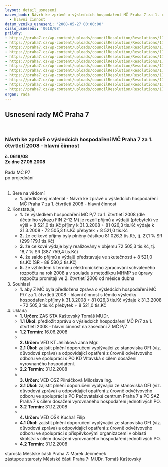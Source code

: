 ```yaml
---
layout: detail_usneseni
nazev_bodu: Návrh ke zprávě o výsledcích hospodaření MČ Praha 7 za 1. čtvrtletí 2008
  - hlavní činnost
datum_vzniku_usneseni: '2008-05-27 00:00:00'
cislo_usneseni: '0618/08'
prilohy:
- https://praha7.cz/wp-content/uploads/councilResolution/Resolutions/17155/23-1q2008radazprava.doc
- https://praha7.cz/wp-content/uploads/councilResolution/Resolutions/17155/23-fondy1q2008.doc
- https://praha7.cz/wp-content/uploads/councilResolution/Resolutions/17155/23-inv081q.doc
- https://praha7.cz/wp-content/uploads/councilResolution/Resolutions/17155/23-po1q08hvrada.doc
- https://praha7.cz/wp-content/uploads/councilResolution/Resolutions/17155/23-po1q08koment.doc
- https://praha7.cz/wp-content/uploads/councilResolution/Resolutions/17155/23-bilance1q08.xls
- https://praha7.cz/wp-content/uploads/councilResolution/Resolutions/17155/23-v%c3%bddaje1q08.xls
- https://praha7.cz/wp-content/uploads/councilResolution/Resolutions/17155/23-p%c5%99%c3%adjmy1q08.xls
- https://praha7.cz/wp-content/uploads/councilResolution/Resolutions/17155/23-inv1q08rozborsum.xls
- https://praha7.cz/wp-content/uploads/councilResolution/Resolutions/17155/23-po1q07oskstanoviskoofi.doc
- https://praha7.cz/wp-content/uploads/councilResolution/Resolutions/17155/23-rozb_po_m%c5%a1_z%c5%a1_i_q.doc
- https://praha7.cz/wp-content/uploads/councilResolution/Resolutions/17155/23-1q08zaa.doc
organ: rada
---
```

<div id="ucUsn_pList" class="usn">
	<span><h2>Usnesení rady MČ Praha 7 </h2>
<br></span><div class="standBody">
<span><h3>Návrh ke zprávě o výsledcích hospodaření MČ Praha 7 za 1. čtvrtletí 2008 - hlavní činnost</h3></span><div class="center">
		<strong>č. 0618/08</strong><br>
	</div>
<div class="center">
		<strong>Ze dne 27.05.2008</strong><br><br>
	</div>Rada MČ P7<br> po projednání<br><br><ol>
<li>Bere na vědomí<ul><li>
<strong>1.</strong> předložený materiál - Návrh ke zprávě o výsledcích hospodaření MČ Praha 7 za 1. čtvrtletí 2008 - hlavní činnost</li></ul>
</li>
<li>Konstatuje,<ul>
<li>
<strong>1.</strong> že výsledkem hospodaření MČ P/7 za 1. čtvrtletí 2008 (dle účetního výkazu FIN 2-12 M) je rozdíl příjmů a výdajů (přebytek) ve výši               +     8 521,0 tis.Kč  příjmy k 31.3.2008   	+     81 026,3 tis.Kč výdaje k 31.3.2008  	-      72 505,3 tis.Kč přebytek  	                         +      8 521,0 tis.Kč </li>
<li>
<strong>2.</strong> že celkové příjmy byly plněny částkou 81 026,3 tis.Kč, tj. 27,1 % SR (299 179,1 tis.Kč)</li>
<li>
<strong>3.</strong> že celkové výdaje byly realizovány v objemu 72 505,3 tis.Kč, tj. 18,7 % SR (387 759,4  tis.Kč)</li>
<li>
<strong>4.</strong> že saldo příjmů a výdajů  představuje ve skutečnosti  +  8 521,0 tis.Kč (SR - 88 580,3  tis.Kč)</li>
<li>
<strong>5.</strong> že vzhledem  k  termínu elektronického zpracování schváleného rozpočtu na rok 2008 a v souladu s  metodikou  MHMP se úpravy rozpočtu promítají ve 2. čtvrtletí 2008 od měsíce dubna</li>
</ul>
</li>
<li>Souhlasí<ul><li>
<strong>1.</strong> aby Z MČ byla předložena zpráva o výsledcích hospodaření MČ P/7 za 1. čtvrtletí 2008 - hlavní činnost s těmito výsledky hospodaření:  příjmy k 31.3.2008   	+     81 026,3 tis.Kč výdaje k 31.3.2008  	-      72 505,3 tis.Kč přebytek     	            +       8 521,0 tis.Kč</li></ul>
</li>
<li>Ukládá<ul>
<li>
<strong>1. Určen: </strong>ZAS STA Kaštovský Tomáš MUDr.</li>
<li>
<strong>1.1 Úkol: </strong>předložit zprávu o výsledcích hospodaření MČ P/7 za 1. čtvrtletí 2008 - hlavní činnost na zasedání Z MČ P/7</li>
<li>
<strong>1.2 Termín: </strong>16.06.2008</li>
<li>
<strong><br>2. Určen: </strong>VED KT Jelínková Jana Mgr.</li>
<li>
<strong>2.1 Úkol: </strong>zajistit plnění doporučení vyplývající ze stanoviska OFI (viz. důvodová zpráva) a odpovídající opatření z úrovně odvětvového odboru ve spolupráci s PO  KD Vltavská  s cílem dosažení vyrovnaného hospodaření.      </li>
<li>
<strong>2.2 Termín: </strong>31.12.2008</li>
<li>
<strong><br>3. Určen: </strong>VED OSZ Pilnáčková Miloslava Ing.</li>
<li>
<strong>3.1 Úkol: </strong>zajistit plnění doporučení vyplývající ze stanoviska OFI (viz. důvodová zpráva) a odpovídající opatření z úrovně odvětvového odboru ve spolupráci s PO Pečovatelské centrum Praha 7 a PO SAZ Praha 7 s cílem dosažení vyrovnaného hospodaření jednotlivých PO.     </li>
<li>
<strong>3.2 Termín: </strong>31.12.2008</li>
<li>
<strong><br>4. Určen: </strong>VED OŠK Kuchař Filip</li>
<li>
<strong>4.1 Úkol: </strong>zajistit plnění doporučení vyplývající ze stanoviska OFI (viz. důvodová zpráva) a odpovídající opatření z úrovně odvětvového odboru ve spolupráci s příspěvkovými organizacemi v oblasti školství s cílem dosažení vyrovnaného hospodaření jednotlivých PO.     </li>
<li>
<strong>4.2 Termín: </strong>31.12.2008</li>
</ul>
</li>
</ol>starosta Městské části Praha 7: Marek Ječmének<br>zástupce starosty Městské části Praha 7: MUDr. Tomáš Kaštovský 
</div>
</div>
